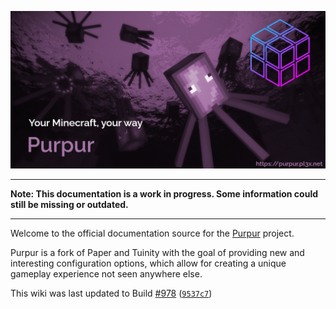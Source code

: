 <a href="https://purpur.pl3x.net"><img src="images/purpur.png" alt="Purpur header" width="1000"></a>

***
**Note: This documentation is a work in progress. Some information could still be missing or outdated.**
***  

Welcome to the official documentation source for the [Purpur](https://github.com/pl3xgaming/Purpur/) project.

Purpur is a fork of Paper and Tuinity with the goal of providing new and interesting configuration options, which allow for creating a unique gameplay experience not seen anywhere else.

This wiki was last updated to Build [#978](https://ci.pl3x.net/job/Purpur/978/) ([`9537c7`](https://github.com/pl3xgaming/Purpur/commit/9537c7))